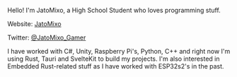 Hello! I'm JatoMixo, a High School Student who loves programming stuff.

Website: [JatoMixo](http://jatomixo.com)

Twitter: [@JatoMixo_Gamer](https://twitter.com/@JatoMixo_Gamer)

I have worked with C#, Unity, Raspberry Pi's, Python, C++ and right now I'm using Rust, Tauri and SvelteKit to build my projects. I'm also interested in Embedded Rust-related stuff as I have worked with ESP32s2's in the past.

